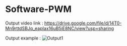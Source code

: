 # Software-PWM

Output video link :
https://drive.google.com/file/d/14T0-Mn9rttdSBJq_eapIax16uB5iE8NC/view?usp=sharing

Output example :
![Output1](https://user-images.githubusercontent.com/57497582/184794815-ffe81c18-b799-4af3-9448-2e9959caeda4.png)




